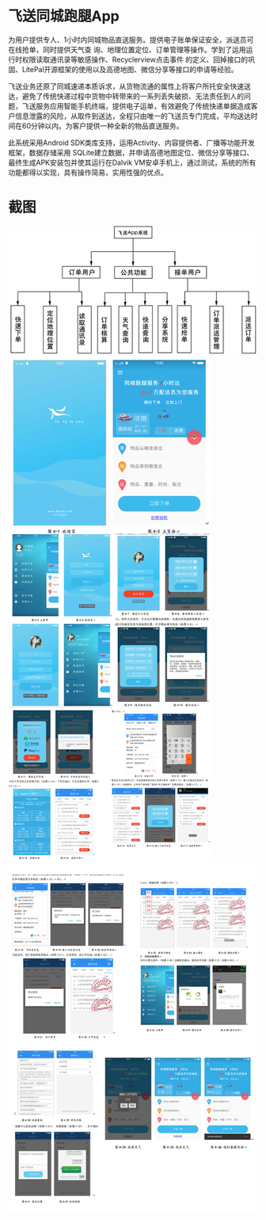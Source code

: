 # 飞送同城跑腿App
为用户提供专人、1小时内同城物品直送服务。提供电子账单保证安全，派送员可在线抢单，同时提供天气查
询、地理位置定位、订单管理等操作。学到了运用运行时权限读取通讯录等敏感操作、Recyclerview点击事件
的定义、回掉接口的巩固、LitePal开源框架的使用以及高德地图、微信分享等接口的申请等经验。

飞送业务还原了同城速递本质诉求，从货物流通的属性上将客户所托安全快速送达，避免了传统快递过程中货物中转带来的一系列丢失破损、无法责任到人的问题，飞送服务应用智能手机终端，提供电子运单，有效避免了传统快递单据造成客户信息泄露的风险，从取件到送达，全程只由唯一的飞送员专门完成，平均送达时间在60分钟以内。为客户提供一种全新的物品直送服务。

此系统采用Android SDK类库支持，运用Activity、内容提供者、广播等功能开发框架，数据存储采用 SQLite建立数据，并申请高德地图定位、微信分享等接口、最终生成APK安装包并使其运行在Dalvik VM安卓手机上，通过测试，系统的所有功能都得以实现，具有操作简易，实用性强的优点。

# 截图
![](https://github.com/JayKuzzi/Flying/blob/master/app/appshot/1.png)
![](https://github.com/JayKuzzi/Flying/blob/master/app/appshot/11111.jpg)
![](https://github.com/JayKuzzi/Flying/blob/master/app/appshot/2222.jpg)